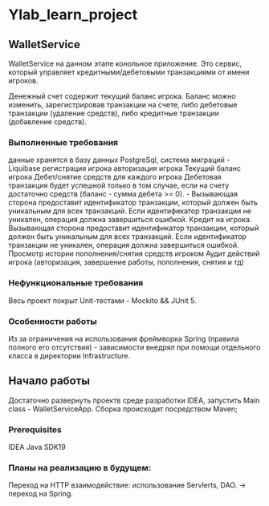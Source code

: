 # Ylab_learn_project

## WalletService
WalletService на данном этапе конольное приложение. 
Это сервис, который управляет кредитными/дебетовыми транзакциями от имени игроков.

Денежный счет содержит текущий баланс игрока. 
Баланс можно изменить, зарегистрировав транзакции на счете, либо дебетовые транзакции (удаление средств), либо кредитные транзакции (добавление средств). 

### Выполненные требования
данные хранятся в базу данных PostgreSql, система миграций - Liquibase
регистрация игрока
авторизация игрока
Текущий баланс игрока
Дебет/снятие средств для каждого игрока Дебетовая транзакция будет успешной только в том случае, если на счету достаточно средств (баланс - сумма дебета >= 0). - Вызывающая сторона предоставит идентификатор транзакции, который должен быть уникальным для всех транзакций. Если идентификатор транзакции не уникален, операция должна завершиться ошибкой.
Кредит на игрока. Вызывающая сторона предоставит идентификатор транзакции, который должен быть уникальным для всех транзакций. Если идентификатор транзакции не уникален, операция должна завершиться ошибкой.
Просмотр истории пополнения/снятия средств игроком
Аудит действий игрока (авторизация, завершение работы, пополнения, снятия и тд)

### Нефункциональные требования
Весь проект покрыт Unit-тестами - Mockito && JUnit 5.

### Особенности работы
Из за ограничения на использования фреймворка Spring (правила полного его отсутствия) - зависимости внедрял при помощи отдельного класса в директории Infrastructure.

## Начало работы
Достаточно развернуть проектв среде разработки IDEA, запустить Main class - WalletServiceApp.
Сборка происходит посредством Maven;

### Prerequisites
IDEA Java SDK19

### Планы на реализацию в будущем:
Переход на HTTP взаимодействие: использование Servlerts, DAO. -> переход на Spring.
